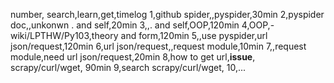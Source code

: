 number, search,learn,get,timelog 
1,github spider,,pyspider,30min
2,pyspider doc,,unkonwn . and self,20min
3,,. and self,OOP,120min
4,OOP,- wiki/LPTHW/Py103,theory and form,120min
5,,use pyspider,url json/request,120min
6,url json/request,,request module,10min
7,,request module,need url json/request,20min
8,how to get url,**issue**, scrapy/curl/wget, 90min
9,search scrapy/curl/wget,
10,...
